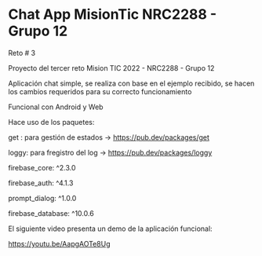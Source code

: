 # Chat App MisionTic NRC2288 - Grupo 12

Reto # 3

Proyecto del tercer reto Mision TIC 2022 - NRC2288 - Grupo 12

Aplicación chat simple, se realiza con base en el ejemplo recibido, se hacen los cambios requeridos para su correcto funcionamiento


Funcional con Android y Web

Hace uso de los paquetes:

get : para gestión de estados -> https://pub.dev/packages/get

loggy: para fregistro del log -> https://pub.dev/packages/loggy

firebase_core: ^2.3.0

firebase_auth: ^4.1.3

prompt_dialog: ^1.0.0

firebase_database: ^10.0.6

El siguiente video presenta un demo de la aplicación funcional:

https://youtu.be/AapgAOTe8Ug
